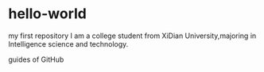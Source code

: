 # hello-world
my first repository
I am a college student from XiDian University,majoring in Intelligence science and technology.

guides of GitHub

